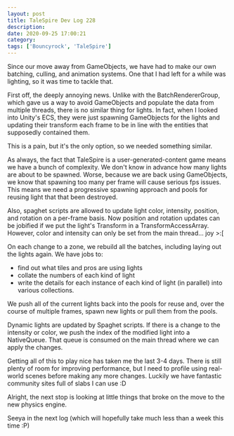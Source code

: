 ```yaml
---
layout: post
title: TaleSpire Dev Log 228
description:
date: 2020-09-25 17:00:21
category:
tags: ['Bouncyrock', 'TaleSpire']
---
```


Since our move away from GameObjects, we have had to make our own batching, culling, and animation systems. One that I had left for a while was lighting, so it was time to tackle that.

First off, the deeply annoying news. Unlike with the BatchRendererGroup, which gave us a way to avoid GameObjects and populate the data from multiple threads, there is no similar thing for lights. In fact, when I looked into Unity's ECS, they were just spawning GameObjects for the lights and updating their transform each frame to be in line with the entities that supposedly contained them.

This is a pain, but it's the only option, so we needed something similar.

As always, the fact that TaleSpire is a user-generated-content game means we have a bunch of complexity. We don't know in advance how many lights are about to be spawned. Worse, because we are back using GameObjects, we know that spawning too many per frame will cause serious fps issues. This means we need a progressive spawning approach and pools for reusing light that that been destroyed.

Also, spaghet scripts are allowed to update light color, intensity, position, and rotation on a per-frame basis. Now position and rotation updates can be jobified if we put the light's Transform in a TransformAccessArray. However, color and intensity can only be set from the main thread... joy >:[

On each change to a zone, we rebuild all the batches, including laying out the lights again. We have jobs to:
- find out what tiles and pros are using lights
- collate the numbers of each kind of light
- write the details for each instance of each kind of light (in parallel) into various collections.

We push all of the current lights back into the pools for reuse and, over the course of multiple frames, spawn new lights or pull them from the pools.

Dynamic lights are updated by Spaghet scripts. If there is a change to the intensity or color, we push the index of the modified light into a NativeQueue. That queue is consumed on the main thread where we can apply the changes.

Getting all of this to play nice has taken me the last 3-4 days. There is still plenty of room for improving performance, but I need to profile using real-world scenes before making any more changes. Luckily we have fantastic community sites full of slabs I can use :D

Alright, the next stop is looking at little things that broke on the move to the new physics engine.

Seeya in the next log (which will hopefully take much less than a week this time :P)
